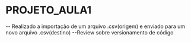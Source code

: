 # PROJETO_AULA1
-- Realizado a importação de um arquivo .csv(origem) e enviado para um novo arquivo .csv(destino)
--Review sobre versionamento de código
